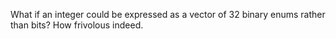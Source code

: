 What if an integer could be expressed as a vector of 32 binary enums rather than bits?
How frivolous indeed.

